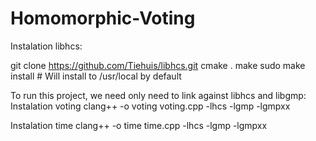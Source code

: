 # Homomorphic-Voting

Instalation libhcs:

git clone https://github.com/Tiehuis/libhcs.git
cmake .
make
sudo make install # Will install to /usr/local by default

To run this project, we need only need to link against libhcs and libgmp:
Instalation voting
clang++ -o voting voting.cpp -lhcs -lgmp -lgmpxx

Instalation time
clang++ -o time time.cpp -lhcs -lgmp -lgmpxx